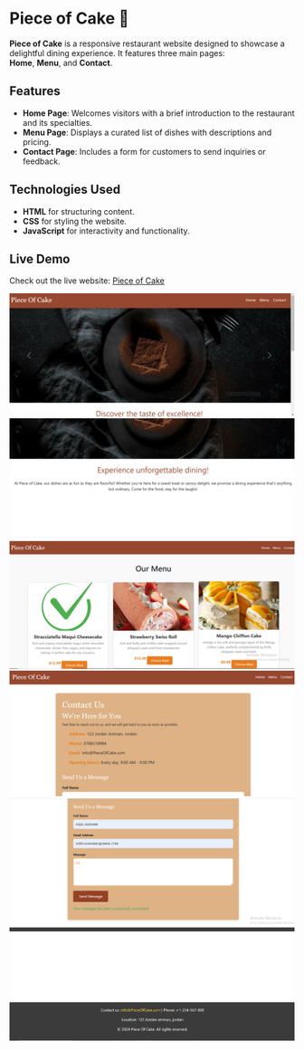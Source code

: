  # Piece of Cake 🍰    

**Piece of Cake** is a responsive restaurant website designed to showcase a delightful dining experience. It features three main pages:    
**Home**, **Menu**, and **Contact**.       
        
## Features     
- **Home Page**: Welcomes visitors with a brief introduction to the restaurant and its specialties.      
- **Menu Page**: Displays a curated list of dishes with descriptions and pricing.      
- **Contact Page**: Includes a form for customers to send inquiries or feedback.       
              
## Technologies Used                     
- **HTML** for structuring content.                 
- **CSS** for styling the website.                 
- **JavaScript** for interactivity and functionality.                
                           
## Live Demo                 
Check out the live website: [Piece of Cake]([https://your-live-url-here.com](https://aseel-alnaami.github.io/FinalJSTask/))

 
![home](home.PNG) 
![home](home2.PNG) 
![menu1](menu1.PNG) 
![contact](contact.PNG) 
![form](form.PNG) 
![footer](footer.PNG) 
 
